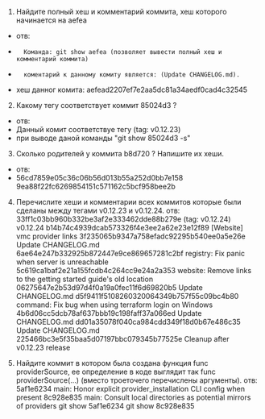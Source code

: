 1. Найдите полный хеш и комментарий коммита, хеш которого начинается на aefea
-	отв:
-       Команда: git show aefea (позволяет вывести полный хеш и комментарий коммита)
-       коментарий к данному комиту является: (Update CHANGELOG.md).
-	хеш данног комита: aefead2207ef7e2aa5dc81a34aedf0cad4c32545

2. Какому тегу соответствует коммит 85024d3 ?
-	отв:
-	Данный комит соответствуе тегу (tag: v0.12.23)	
-	при выводе даной команды "git show 85024d3 -s"

3. Сколько родителей у коммита b8d720 ? Напишите их хеши.
-	отв:
-	56cd7859e05c36c06b56d013b55a252d0bb7e158   9ea88f22fc6269854151c571162c5bcf958bee2b
    
4. Перечислите хеши и комментарии всех коммитов которые были сделаны между тегами v0.12.23 и v0.12.24.
	отв:
	33ff1c03bb960b332be3af2e333462dde88b279e (tag: v0.12.24) v0.12.24
	b14b74c4939dcab573326f4e3ee2a62e23e12f89 [Website] vmc provider links
	3f235065b9347a758efadc92295b540ee0a5e26e Update CHANGELOG.md
	6ae64e247b332925b872447e9ce869657281c2bf registry: Fix panic when server is unreachable
	5c619ca1baf2e21a155fcdb4c264cc9e24a2a353 website: Remove links to the getting started guide's old location
	06275647e2b53d97d4f0a19a0fec11f6d69820b5 Update CHANGELOG.md
	d5f9411f5108260320064349b757f55c09bc4b80 command: Fix bug when using terraform login on Windows
	4b6d06cc5dcb78af637bbb19c198faff37a066ed Update CHANGELOG.md
	dd01a35078f040ca984cdd349f18d0b67e486c35 Update CHANGELOG.md
	225466bc3e5f35baa5d07197bbc079345b77525e Cleanup after v0.12.23 release
    
5. Найдите коммит в котором была создана функция func providerSource, 
   ее определение в коде выглядит так func providerSource(...) (вместо троеточего перечислены аргументы).
    отв:
    5af1e6234 main: Honor explicit provider_installation CLI config when present
    8c928e835 main: Consult local directories as potential mirrors of providers
	git show 5af1e6234
	git show 8c928e835
